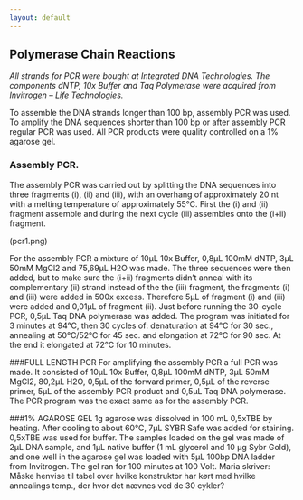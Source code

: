 ```yaml
---
layout: default
---
```

## Polymerase Chain Reactions

*All strands for PCR were bought at Integrated DNA Technologies. The components dNTP, 10x Buffer and Taq Polymerase were acquired from Invitrogen – Life Technologies.*


To assemble the DNA strands longer than 100 bp, assembly PCR was used. To amplify the DNA sequences shorter than 100 bp or after assembly PCR regular PCR was used. All PCR products were quality controlled on a 1% agarose gel.

### Assembly PCR. The assembly PCR was carried out by splitting the DNA sequences into three fragments (i), (ii) and (iii), with an overhang of approximately 20 nt with a melting temperature of approximately 55°C. First the (i) and (ii) fragment assemble and during the next cycle (iii) assembles onto the (i+ii) fragment.(pcr1.png)


For the assembly PCR a mixture of 10μL 10x Buffer, 0,8μL 100mM dNTP, 3μL 50mM MgCl2 and 75,69μL H2O was made. The three sequences were then added, but to make sure the (i+ii) fragments didn’t anneal with its complementary (ii) strand instead of the the (iii) fragment, the fragments (i) and (iii) were added in 500x excess. Therefore 5μL of fragment (i) and (iii) were added and 0,01μL of fragment (ii). Just before running the 30-cycle PCR, 0,5μL Taq DNA polymerase was added. The program was initiated for 3 minutes at 94°C, then 30 cycles of: denaturation at 94°C for 30 sec., annealing at 50°C/52°C for 45 sec. and elongation at 72°C for 90 sec. At the end it elongated at 72°C for 10 minutes.

###FULL LENGTH PCRFor amplifying the assembly PCR a full PCR was made. It consisted of 10μL 10x Buffer, 0,8μL 100mM dNTP, 3μL 50mM MgCl2, 80,2μL H2O, 0,5μL of the forward primer, 0,5μL of the reverse primer, 5μL of the assembly PCR product and 0,5μL Taq DNA polymerase. The PCR program was the exact same as for the assembly PCR. ###1% AGAROSE GEL1g agarose was dissolved in 100 mL 0,5xTBE by heating. After cooling to about 60°C, 7μL SYBR Safe was added for staining. 0,5xTBE was used for buffer. The samples loaded on the gel was made of 2μL DNA sample, and 1μL native buffer (1 mL glycerol and 10 μg Sybr Gold), and one well in the agarose gel was loaded with 5μL 100bp DNA ladder from Invitrogen. The gel ran for 100 minutes at 100 Volt.Maria skriver:
Måske henvise til tabel over hvilke konstruktor har kørt med hvilke annealings temp., der hvor det nævnes ved de 30 cykler?